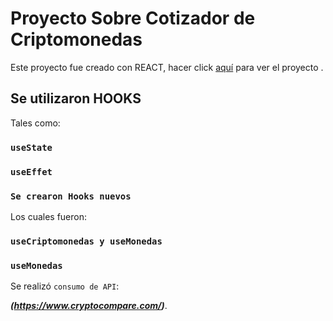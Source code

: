 # Proyecto Sobre Cotizador de Criptomonedas

Este proyecto fue creado con REACT, hacer click [aquí](https://cotizador-criptomonedas-macosta08.netlify.app/) para ver el proyecto .

## Se utilizaron HOOKS

Tales como:

### `useState`


### `useEffet`


### `Se crearon Hooks nuevos `

Los cuales fueron:

### `useCriptomonedas y useMonedas`
### `useMonedas`

Se realizó `consumo de API`:

***(https://www.cryptocompare.com/)***.

